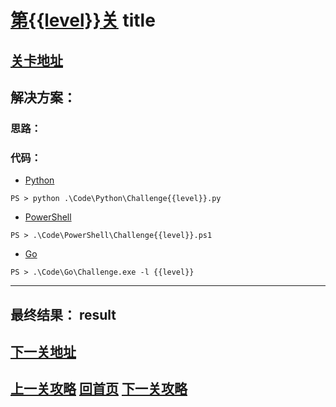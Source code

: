 # [第{{level}}关][1] title

## [关卡地址][1]

## 解决方案：

### 思路：

### 代码：

* [Python][2]

```
PS > python .\Code\Python\Challenge{{level}}.py
```

* [PowerShell][3]

```
PS > .\Code\PowerShell\Challenge{{level}}.ps1
```

* [Go][4]

```
PS > .\Code\Go\Challenge.exe -l {{level}}
```

---
## 最终结果： result

## [下一关地址][5]

## [上一关攻略][6] [回首页][7] [下一关攻略][8]

[1]: http://www.pythonchallenge.com/pc/def/current.html
[2]: ../Code/Python/Challenge{{level}}.py "点我查看源码"
[3]: ../Code/PowerShell/Challenge{{level}}.ps1 "点我查看源码"
[4]: ../Code/Go/Challenge{{level}}.go "点我查看源码"
[5]: http://www.pythonchallenge.com/pc/def/next.html
[6]: {{previous}} "上一关攻略"
[7]: ../README.md "回首页"
[8]: {{next}} "下一关攻略"
